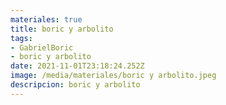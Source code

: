 ```yaml
---
materiales: true
title: boric y arbolito
tags:
- GabrielBoric
- boric y arbolito
date: 2021-11-01T23:18:24.252Z
image: /media/materiales/boric y arbolito.jpeg
descripcion: boric y arbolito
---
```


